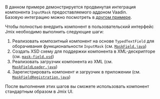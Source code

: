 В данном примере демонстрируется продвинутая интеграция компонента `InputMask` предоставляемого аддоном Vaadin.\
Базовую интеграцию можно посмотреть в [другом примере]({contextPath}/sample/input-mask-addon-simple).

Чтобы полностью внедрить компонент в пользовательский интерфейс Jmix необходимо выполнить следующие шаги:

1. Реализовать композитный компонент на основе `TypedTextField` для оборачивания функциональности `InputMask` (см. [`MaskField.java`]({currentPath}?tab=MaskField.java))
2. Создать XSD схему для поддержки компонента в XML-дескрипторе (см. [`mask-field.xsd`]({currentPath}?tab=mask-field.xsd))
3. Реализовать загрузчик компонента из XML (см. [`MaskFieldLoader.java`]({currentPath}?tab=MaskFieldLoader.java))
4. Зарегистрировать компонент и загрузчик в приложении (см. [`MaskFieldRegistration.java`]({currentPath}?tab=MaskFieldRegistration.java))

После выполнения этих шагов вы сможете использовать компонент стандартным образом в Jmix UI.
